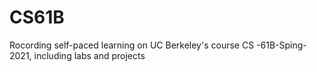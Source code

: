 # CS61B
Rocording self-paced learning on UC Berkeley's course CS -61B-Sping-2021, including labs and projects
